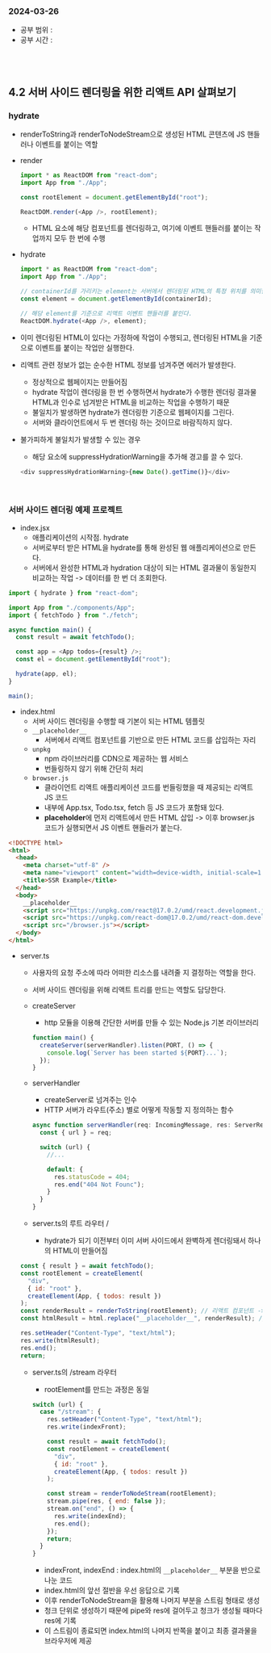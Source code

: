 ### 2024-03-26

- 공부 범위 :
- 공부 시간 :

<br/>
<br/>

## 4.2 서버 사이드 렌더링을 위한 리액트 API 살펴보기

### hydrate

- renderToString과 renderToNodeStream으로 생성된 HTML 콘텐츠에 JS 핸들러나 이벤트를 붙이는 역할
- render

  ```javascript
  import * as ReactDOM from "react-dom";
  import App from "./App";

  const rootElement = document.getElementById("root");

  ReactDOM.render(<App />, rootElement);
  ```

  - HTML 요소에 해당 컴포넌트를 렌더링하고, 여기에 이벤트 핸들러를 붙이는 작업까지 모두 한 번에 수행

- hydrate

  ```javascript
  import * as ReactDOM from "react-dom";
  import App from "./App";

  // containerId를 가리키는 element는 서버에서 렌더링된 HTML의 특정 위치를 의미한다.
  const element = document.getElementById(containerId);

  // 해당 element를 기준으로 리액트 이벤트 핸들러를 붙인다.
  ReactDOM.hydrate(<App />, element);
  ```

- 이미 렌더링된 HTML이 있다는 가정하에 작업이 수행되고, 렌더링된 HTML을 기준으로 이벤트를 붙이는 작업만 실행한다.
- 리액트 관련 정보가 없는 순수한 HTML 정보를 넘겨주면 에러가 발생한다.
  - 정상적으로 웹페이지는 만들어짐
  - hydrate 작업이 렌더링을 한 번 수행하면서 hydrate가 수행한 렌더링 결과물 HTML과 인수로 넘겨받은 HTML을 비교하는 작업을 수행하기 때문
  - 불일치가 발생하면 hydrate가 렌더링한 기준으로 웹페이지를 그린다.
  - 서버와 클라이언트에서 두 번 렌더링 하는 것이므로 바람직하지 않다.
- 불가피하게 불일치가 발생할 수 있는 경우

  - 해당 요소에 suppressHydrationWarning을 추가해 경고를 끌 수 있다.

  ```javascript
  <div suppressHydrationWarning>{new Date().getTime()}</div>
  ```

<br/>

### 서버 사이드 렌더링 예제 프로젝트

- index.jsx
  - 애플리케이션의 시작점. hydrate
  - 서버로부터 받은 HTML을 hydrate를 통해 완성된 웹 애플리케이션으로 만든다.
  - 서버에서 완성한 HTML과 hydration 대상이 되는 HTML 결과물이 동일한지 비교하는 작업 -> 데이터를 한 번 더 조회한다.

```javascript
import { hydrate } from "react-dom";

import App from "./components/App";
import { fetchTodo } from "./fetch";

async function main() {
  const result = await fetchTodo();

  const app = <App todos={result} />;
  const el = document.getElementById("root");

  hydrate(app, el);
}

main();
```

- index.html
  - 서버 사이드 렌더링을 수행할 때 기본이 되는 HTML 템플릿
  - `__placeholder__`
    - 서버에서 리액트 컴포넌트를 기반으로 만든 HTML 코드를 삽입하는 자리
  - `unpkg`
    - npm 라이브러리를 CDN으로 제공하는 웹 서비스
    - 번들링하지 않기 위해 간단히 처리
  - `browser.js`
    - 클라이언트 리액트 애플리케이션 코드를 번들링했을 때 제공되는 리액트 JS 코드
    - 내부에 App.tsx, Todo.tsx, fetch 등 JS 코드가 포함돼 있다.
    - **placeholder**에 먼저 리액트에서 만든 HTML 삽입 -> 이후 browser.js 코드가 실행되면서 JS 이벤트 핸들러가 붙는다.

```html
<!DOCTYPE html>
<html>
  <head>
    <meta charset="utf-8" />
    <meta name="viewport" content="width=device-width, initial-scale=1.0" />
    <title>SSR Example</title>
  </head>
  <body>
    __placeholder__
    <script src="https://unpkg.com/react@17.0.2/umd/react.development.js"></script>
    <script src="https://unpkg.com/react-dom@17.0.2/umd/react-dom.development.js"></script>
    <script src="/browser.js"></script>
  </body>
</html>
```

- server.ts

  - 사용자의 요청 주소에 따라 어떠한 리소스를 내려줄 지 결정하는 역할을 한다.
  - 서버 사이드 렌더링을 위해 리액트 트리를 만드는 역할도 담당한다.

  - createServer
    - http 모듈을 이용해 간단한 서버를 만들 수 있는 Node.js 기본 라이브러리
    ```javascript
    function main() {
      createServer(serverHandler).listen(PORT, () => {
        console.log(`Server has been started ${PORT}...`);
      });
    }
    ```
  - serverHandler

    - createServer로 넘겨주는 인수
    - HTTP 서버가 라우트(주소) 별로 어떻게 작동할 지 정의하는 함수

    ```typescript
    async function serverHandler(req: IncomingMessage, res: ServerResponse) {
      const { url } = req;

      switch (url) {
        //...

        default: {
          res.statusCode = 404;
          res.end("404 Not Founc");
        }
      }
    }
    ```

  - server.ts의 루트 라우터 /
    - hydrate가 되기 이전부터 이미 서버 사이드에서 완벽하게 렌더링돼서 하나의 HTML이 만들어짐

  ```javascript
  const { result } = await fetchTodo();
  const rootElement = createElement(
    "div",
    { id: "root" },
    createElement(App, { todos: result })
  );
  const renderResult = renderToString(rootElement); // 리액트 컴포넌트 -> HTML
  const htmlResult = html.replace("__placeholder__", renderResult); // replace

  res.setHeader("Content-Type", "text/html");
  res.write(htmlResult);
  res.end();
  return;
  ```

  - server.ts의 /stream 라우터

    - rootElement를 만드는 과정은 동일

    ```javascript
    switch (url) {
      case "/stream": {
        res.setHeader("Content-Type", "text/html");
        res.write(indexFront);

        const result = await fetchTodo();
        const rootElement = createElement(
          "div",
          { id: "root" },
          createElement(App, { todos: result })
        );

        const stream = renderToNodeStream(rootElement);
        stream.pipe(res, { end: false });
        stream.on("end", () => {
          res.write(indexEnd);
          res.end();
        });
        return;
      }
    }
    ```

    - indexFront, indexEnd : index.html의 `__placeholder__` 부분을 반으로 나눈 코드
    - index.html의 앞선 절반을 우선 응답으로 기록
    - 이후 renderToNodeStream을 활용해 나머지 부분을 스트림 형태로 생성
    - 청크 단위로 생성하기 때문에 pipe와 res에 걸어두고 청크가 생성될 때마다 res에 기록
    - 이 스트림이 종료되면 index.html의 나머지 반쪽을 붙이고 최종 결과물을 브라우저에 제공
